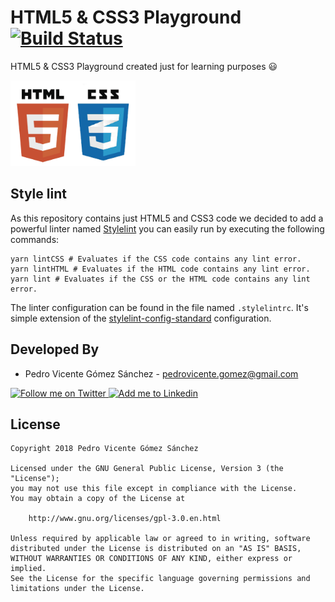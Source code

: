 # HTML5 & CSS3 Playground [![Build Status](https://travis-ci.org/pedrovgs/HTML5-CSS3-Playground.svg?branch=master)](https://travis-ci.org/pedrovgs/HTML5-CSS3-Playground)

HTML5 & CSS3 Playground created just for learning purposes :smiley:

<img alt="HTML5/CSS3" src="./art/logo.png" width="200"/>

## Style lint

As this repository contains just HTML5 and CSS3 code we decided to add a powerful linter named [Stylelint](https://github.com/stylelint/stylelint) you can easily run by executing the following commands:

```
yarn lintCSS # Evaluates if the CSS code contains any lint error.
yarn lintHTML # Evaluates if the HTML code contains any lint error.
yarn lint # Evaluates if the CSS or the HTML code contains any lint error.
```

The linter configuration can be found in the file named ``.stylelintrc``. It's simple extension of the [stylelint-config-standard](https://github.com/stylelint/stylelint-config-standard) configuration.

Developed By
------------

* Pedro Vicente Gómez Sánchez - <pedrovicente.gomez@gmail.com>

<a href="https://twitter.com/pedro_g_s">
  <img alt="Follow me on Twitter" src="https://image.freepik.com/iconos-gratis/twitter-logo_318-40209.jpg" height="60" width="60"/>
</a>
<a href="https://es.linkedin.com/in/pedrovgs">
  <img alt="Add me to Linkedin" src="https://image.freepik.com/iconos-gratis/boton-del-logotipo-linkedin_318-84979.png" height="60" width="60"/>
</a>

License
-------

    Copyright 2018 Pedro Vicente Gómez Sánchez

    Licensed under the GNU General Public License, Version 3 (the "License");
    you may not use this file except in compliance with the License.
    You may obtain a copy of the License at

        http://www.gnu.org/licenses/gpl-3.0.en.html

    Unless required by applicable law or agreed to in writing, software
    distributed under the License is distributed on an "AS IS" BASIS,
    WITHOUT WARRANTIES OR CONDITIONS OF ANY KIND, either express or implied.
    See the License for the specific language governing permissions and
    limitations under the License.
